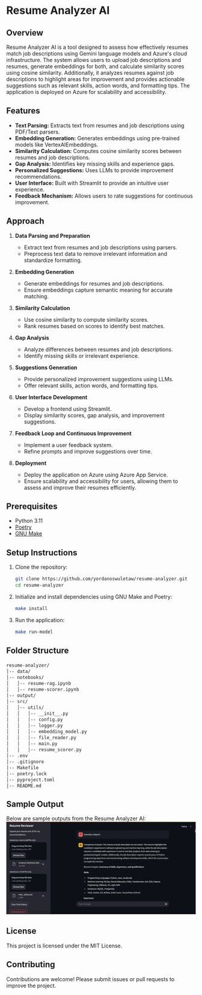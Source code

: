 # Resume Analyzer AI

## Overview
Resume Analyzer AI is a tool designed to assess how effectively resumes match job descriptions using Gemini language models and Azure's cloud infrastructure. The system allows users to upload job descriptions and resumes, generate embeddings for both, and calculate similarity scores using cosine similarity. Additionally, it analyzes resumes against job descriptions to highlight areas for improvement and provides actionable suggestions such as relevant skills, action words, and formatting tips. The application is deployed on Azure for scalability and accessibility.

## Features
- **Text Parsing:** Extracts text from resumes and job descriptions using PDF/Text parsers.
- **Embedding Generation:** Generates embeddings using pre-trained models like VertexAIEmbeddings.
- **Similarity Calculation:** Computes cosine similarity scores between resumes and job descriptions.
- **Gap Analysis:** Identifies key missing skills and experience gaps.
- **Personalized Suggestions:** Uses LLMs to provide improvement recommendations.
- **User Interface:** Built with Streamlit to provide an intuitive user experience.
- **Feedback Mechanism:** Allows users to rate suggestions for continuous improvement.

## Approach
1. **Data Parsing and Preparation**
   - Extract text from resumes and job descriptions using parsers.
   - Preprocess text data to remove irrelevant information and standardize formatting.

2. **Embedding Generation**
   - Generate embeddings for resumes and job descriptions.
   - Ensure embeddings capture semantic meaning for accurate matching.

3. **Similarity Calculation**
   - Use cosine similarity to compute similarity scores.
   - Rank resumes based on scores to identify best matches.

4. **Gap Analysis**
   - Analyze differences between resumes and job descriptions.
   - Identify missing skills or irrelevant experience.

5. **Suggestions Generation**
   - Provide personalized improvement suggestions using LLMs.
   - Offer relevant skills, action words, and formatting tips.

6. **User Interface Development**
   - Develop a frontend using Streamlit.
   - Display similarity scores, gap analysis, and improvement suggestions.

7. **Feedback Loop and Continuous Improvement**
   - Implement a user feedback system.
   - Refine prompts and improve suggestions over time.
8. **Deployment**
   - Deploy the application on Azure using Azure App Service. 
   - Ensure scalability and accessibility for users, allowing them to assess and improve their resumes efficiently.

## Prerequisites
- Python 3.11
- [Poetry](https://python-poetry.org/)
- [GNU Make](https://www.gnu.org/software/make/)

## Setup Instructions
1. Clone the repository:
   ```bash
   git clone https://github.com/yordanoswuletaw/resume-analyzer.git
   cd resume-analyzer
   ```
2. Initialize and install dependencies using GNU Make and Poetry:
   ```bash
   make install
   ```
3. Run the application:
   ```bash
   make run-model
   ```

## Folder Structure
```
resume-analyzer/
│-- data/
│-- notebooks/
│   │-- resume-rag.ipynb
│   │-- resume-scorer.ipynb
│-- output/
│-- src/
│   │-- utils/
│   │   │-- __init__.py
│   │   │-- config.py
│   │   │-- logger.py
│   │   │-- embedding_model.py
│   │   │-- file_reader.py
│   │   │-- main.py
│   │   │-- resume_scorer.py
│-- .env
│-- .gitignore
│-- Makefile
│-- poetry.lock
│-- pyproject.toml
│-- README.md
```
## Sample Output

Below are sample outputs from the Resume Analyzer AI:
 ![Resume Comparison Analysis](media/img.png)

## License
This project is licensed under the MIT License.

## Contributing
Contributions are welcome! Please submit issues or pull requests to improve the project.
